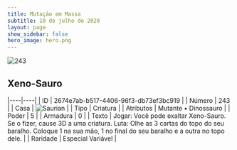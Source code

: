 ```yaml
---
title: Mutação em Massa
subtitle: 10 de julho de 2020
layout: page
show_sidebar: false
hero_image: hero.png
---
```


![243](https://cdn.keyforgegame.com/media/card_front/pt/479_243_QG2X5X52G354_pt.png)

## Xeno-Sauro

|----|----|
| ID | 2674e7ab-b517-4406-96f3-db73ef3bc919 |
| Número | 243 |
| Casa | ![Saurian](https://archonarcana.com/images/thumb/9/9e/Saurian_P.png/22px-Saurian_P.png "Sauro") |
| Tipo | Criatura |
| Atributos | Mutante • Dinossauro |
| Poder | 5 |
| Armadura | 0 |
| Texto | Jogar: Você pode exaltar Xeno-Sauro.  Se o fizer, cause 3D a uma criatura. Luta: Olhe as 3 cartas do topo do seu baralho. Coloque 1 na sua mão, 1 no final do seu baralho e a outra no topo dele. |
| Raridade | Especial Variável |
